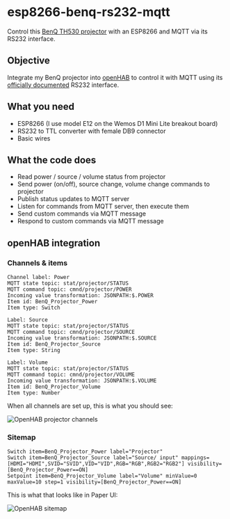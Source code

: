 # esp8266-benq-rs232-mqtt
Control this [BenQ TH530 projector](https://www.benq.eu/de-de/projector/home-entertainment/th530.html) with an ESP8266 and MQTT via its RS232 interface.

## Objective

Integrate my BenQ projector into [openHAB](https://openhab.org) to control it with MQTT using its [officially documented](https://benqimage.blob.core.windows.net/driver-us-file/RS232-commands_all%20Product%20Lines.pdf) RS232 interface.

## What you need

* ESP8266 (I use model E12 on the Wemos D1 Mini Lite breakout board)
* RS232 to TTL converter with female DB9 connector
* Basic wires

## What the code does

* Read power / source / volume status from projector
* Send power (on/off), source change, volume change commands to projector
* Publish status updates to MQTT server
* Listen for commands from MQTT server, then execute them
* Send custom commands via MQTT message
* Respond to custom commands via MQTT message

## openHAB integration

### Channels & items

```
Channel label: Power
MQTT state topic: stat/projector/STATUS
MQTT command topic: cmnd/projector/POWER
Incoming value transformation: JSONPATH:$.POWER
Item id: BenQ_Projector_Power
Item type: Switch

Label: Source
MQTT state topic: stat/projector/STATUS
MQTT command topic: cmnd/projector/SOURCE
Incoming value transformation: JSONPATH:$.SOURCE
Item id: BenQ_Projector_Source
Item type: String

Label: Volume
MQTT state topic: stat/projector/STATUS
MQTT command topic: cmnd/projector/VOLUME
Incoming value transformation: JSONPATH:$.VOLUME
Item id: BenQ_Projector_Volume
Item type: Number

```

When all channels are set up, this is what you should see:

![OpenHAB projector channels](https://github.com/nicolaus-hee/esp8266-benq-rs232-mqtt/blob/master/images/openhab_projector_channels.JPG)

### Sitemap

```
Switch item=BenQ_Projector_Power label="Projector"
Switch item=BenQ_Projector_Source label="Source/ input" mappings=[HDMI="HDMI",SVID="SVID",VID="VID",RGB="RGB",RGB2="RGB2"] visibility=[BenQ_Projector_Power==ON]
Setpoint item=BenQ_Projector_Volume label="Volume" minValue=0 maxValue=10 step=1 visibility=[BenQ_Projector_Power==ON]
```

This is what that looks like in Paper UI:

![OpenHAB sitemap](https://github.com/nicolaus-hee/esp8266-benq-rs232-mqtt/blob/master/images/openhab_sitemap_projector_on.JPG)
